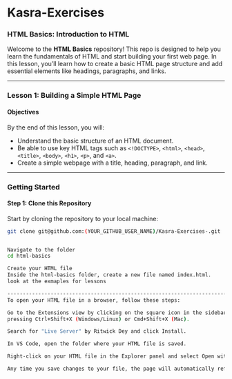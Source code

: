 # Kasra-Exercises

### HTML Basics: Introduction to HTML

Welcome to the **HTML Basics** repository! This repo is designed to help you learn the fundamentals of HTML and start building your first web page. In this lesson, you’ll learn how to create a basic HTML page structure and add essential elements like headings, paragraphs, and links.

---

### Lesson 1: Building a Simple HTML Page

#### Objectives
By the end of this lesson, you will:

- Understand the basic structure of an HTML document.
- Be able to use key HTML tags such as `<!DOCTYPE>`, `<html>`, `<head>`, `<title>`, `<body>`, `<h1>`, `<p>`, and `<a>`.
- Create a simple webpage with a title, heading, paragraph, and link.

---

### Getting Started

#### Step 1: Clone this Repository
Start by cloning the repository to your local machine:

```bash
git clone git@github.com:(YOUR_GITHUB_USER_NAME)/Kasra-Exercises-.git


Navigate to the folder
cd html-basics

Create your HTML file
Inside the html-basics folder, create a new file named index.html.
look at the exmaples for lessons

-----------------------------------------------------------------------------------------
To open your HTML file in a browser, follow these steps:

Go to the Extensions view by clicking on the square icon in the sidebar or 
pressing Ctrl+Shift+X (Windows/Linux) or Cmd+Shift+X (Mac).

Search for "Live Server" by Ritwick Dey and click Install.

In VS Code, open the folder where your HTML file is saved.

Right-click on your HTML file in the Explorer panel and select Open with Live Server.

Any time you save changes to your file, the page will automatically refresh in the browser.






